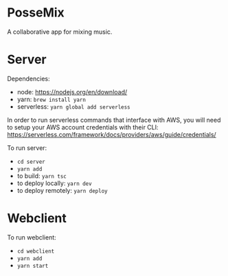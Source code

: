 # PosseMix

A collaborative app for mixing music. 

# Server

Dependencies:

- node: https://nodejs.org/en/download/
- yarn: ```brew install yarn```
- serverless: ```yarn global add serverless```

In order to run serverless commands that interface with AWS, you will need to setup your AWS account credentials with their CLI:
https://serverless.com/framework/docs/providers/aws/guide/credentials/


To run server:
- ```cd server```
- ```yarn add```
- to build: ```yarn tsc```
- to deploy locally: ```yarn dev```
- to deploy remotely: ```yarn deploy```

# Webclient

To run webclient:
- ```cd webclient```
- ```yarn add```
- ```yarn start```
